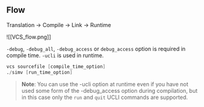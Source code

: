 ## Flow

Translation -> Compile -> Link -> Runtime

![[VCS_flow.png]]

`-debug`, `-debug_all`, `-debug_access` or `debug_access` option is required in compile time.
`-ucli` is used in runtime.

```verilog
vcs sourcefile [compile_time_option]
./simv [run_time_option]
```

> **Note**: You can use the -ucli option at runtime even if you have not used some form of the -debug_access option during compilation, but in this case only the `run` and `quit` UCLI commands are supported.

